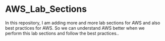 # AWS_Lab_Sections
In this repository, I am adding more and more lab sections for AWS and also best practices for AWS. So we can understand AWS better when we perform this lab sections and follow the best practices..
